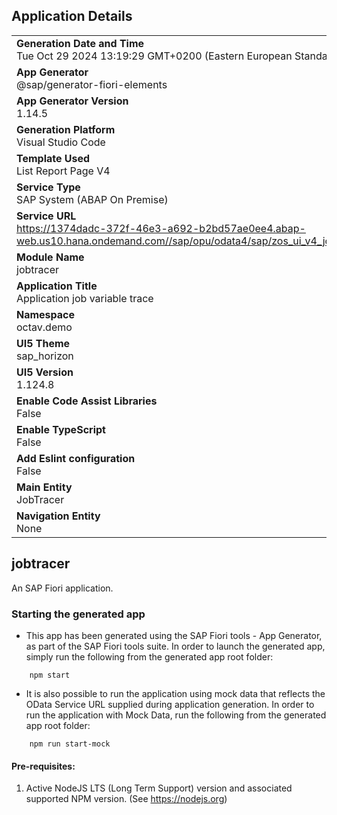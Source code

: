 ## Application Details
|               |
| ------------- |
|**Generation Date and Time**<br>Tue Oct 29 2024 13:19:29 GMT+0200 (Eastern European Standard Time)|
|**App Generator**<br>@sap/generator-fiori-elements|
|**App Generator Version**<br>1.14.5|
|**Generation Platform**<br>Visual Studio Code|
|**Template Used**<br>List Report Page V4|
|**Service Type**<br>SAP System (ABAP On Premise)|
|**Service URL**<br>https://1374dadc-372f-46e3-a692-b2bd57ae0ee4.abap-web.us10.hana.ondemand.com//sap/opu/odata4/sap/zos_ui_v4_job_tracer/srvd/sap/zos_job_tracer/0001/|
|**Module Name**<br>jobtracer|
|**Application Title**<br>Application job variable trace|
|**Namespace**<br>octav.demo|
|**UI5 Theme**<br>sap_horizon|
|**UI5 Version**<br>1.124.8|
|**Enable Code Assist Libraries**<br>False|
|**Enable TypeScript**<br>False|
|**Add Eslint configuration**<br>False|
|**Main Entity**<br>JobTracer|
|**Navigation Entity**<br>None|

## jobtracer

An SAP Fiori application.

### Starting the generated app

-   This app has been generated using the SAP Fiori tools - App Generator, as part of the SAP Fiori tools suite.  In order to launch the generated app, simply run the following from the generated app root folder:

```
    npm start
```

- It is also possible to run the application using mock data that reflects the OData Service URL supplied during application generation.  In order to run the application with Mock Data, run the following from the generated app root folder:

```
    npm run start-mock
```

#### Pre-requisites:

1. Active NodeJS LTS (Long Term Support) version and associated supported NPM version.  (See https://nodejs.org)


